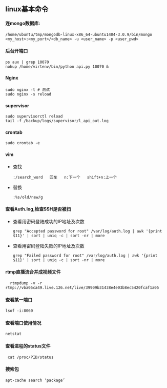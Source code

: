 ## linux基本命令

#### 连mongo数据库:
    /home/ubuntu/tmp/mongodb-linux-x86_64-ubuntu1404-3.0.9/bin/mongo <my_host>:<my_port>/<db_name> -u <user_name> -p <user_pwd>
#### 后台开端口
    ps aux | grep 10070
    nohup /home/virtenv/bin/python api.py 10070 &
#### Nginx
    sudo nginx -t # 测试
    sudo nginx -s reload
#### supervisor
    sudo supervisorctl reload
    tail -f /backup/logs/supervisor/l_api_out.log
#### crontab
    sudo crontab -e
#### vim
- 查找  
         
      :/search_word   回车   n:下一个   shift+n:上一个
- 替换   
        
      :%s/old/new/g
#### 查看Auth.log,检查SSH是否被扫
- 查看用密码登陆成功的IP地址及次数
    
      grep "Accepted password for root" /var/log/auth.log | awk '{print $11}' | sort | uniq -c | sort -nr | more
- 查看用密码登陆失败的IP地址及次数

      grep "Failed password for root" /var/log/auth.log | awk '{print $11}' | sort | uniq -c | sort -nr | more

#### rtmp直播流合并成视频文件

      rtmpdump -v -r rtmp://vba05ca49.live.126.net/live/39909b31438e4e03b8ec5420fcaf1a05

#### 查看某一端口  
    lsof -i:8060
#### 查看端口使用情况
    netstat
#### 查看进程的status文件
     cat /proc/PID/status
#### 搜索包
    apt-cache search ‘package’

